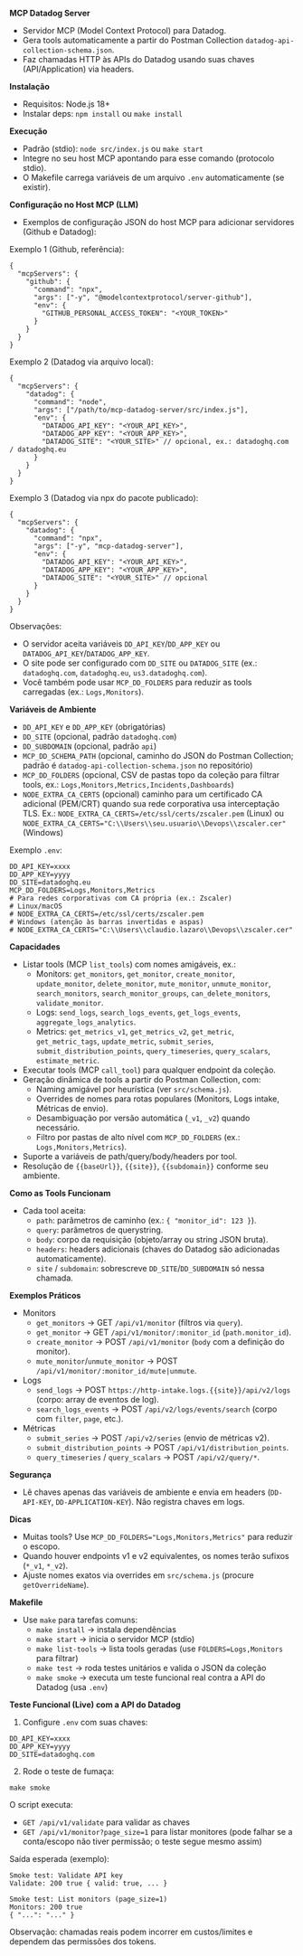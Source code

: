 **MCP Datadog Server**

- Servidor MCP (Model Context Protocol) para Datadog.
- Gera tools automaticamente a partir do Postman Collection `datadog-api-collection-schema.json`.
- Faz chamadas HTTP às APIs do Datadog usando suas chaves (API/Application) via headers.

**Instalação**

- Requisitos: Node.js 18+
- Instalar deps: `npm install` ou `make install`

**Execução**

- Padrão (stdio): `node src/index.js` ou `make start`
- Integre no seu host MCP apontando para esse comando (protocolo stdio).
 - O Makefile carrega variáveis de um arquivo `.env` automaticamente (se existir).

**Configuração no Host MCP (LLM)**

- Exemplos de configuração JSON do host MCP para adicionar servidores (Github e Datadog):

Exemplo 1 (Github, referência):

```
{
  "mcpServers": {
    "github": {
      "command": "npx",
      "args": ["-y", "@modelcontextprotocol/server-github"],
      "env": {
        "GITHUB_PERSONAL_ACCESS_TOKEN": "<YOUR_TOKEN>"
      }
    }
  }
}
```

Exemplo 2 (Datadog via arquivo local):

```
{
  "mcpServers": {
    "datadog": {
      "command": "node",
      "args": ["/path/to/mcp-datadog-server/src/index.js"],
      "env": {
        "DATADOG_API_KEY": "<YOUR_API_KEY>",
        "DATADOG_APP_KEY": "<YOUR_APP_KEY>",
        "DATADOG_SITE": "<YOUR_SITE>" // opcional, ex.: datadoghq.com / datadoghq.eu
      }
    }
  }
}
```

Exemplo 3 (Datadog via npx do pacote publicado):

```
{
  "mcpServers": {
    "datadog": {
      "command": "npx",
      "args": ["-y", "mcp-datadog-server"],
      "env": {
        "DATADOG_API_KEY": "<YOUR_API_KEY>",
        "DATADOG_APP_KEY": "<YOUR_APP_KEY>",
        "DATADOG_SITE": "<YOUR_SITE>" // opcional
      }
    }
  }
}
```

Observações:
- O servidor aceita variáveis `DD_API_KEY`/`DD_APP_KEY` ou `DATADOG_API_KEY`/`DATADOG_APP_KEY`.
- O site pode ser configurado com `DD_SITE` ou `DATADOG_SITE` (ex.: `datadoghq.com`, `datadoghq.eu`, `us3.datadoghq.com`).
- Você também pode usar `MCP_DD_FOLDERS` para reduzir as tools carregadas (ex.: `Logs,Monitors`).

**Variáveis de Ambiente**

- `DD_API_KEY` e `DD_APP_KEY` (obrigatórias)
- `DD_SITE` (opcional, padrão `datadoghq.com`)
- `DD_SUBDOMAIN` (opcional, padrão `api`)
- `MCP_DD_SCHEMA_PATH` (opcional, caminho do JSON do Postman Collection; padrão é `datadog-api-collection-schema.json` no repositório)
- `MCP_DD_FOLDERS` (opcional, CSV de pastas topo da coleção para filtrar tools, ex.: `Logs,Monitors,Metrics,Incidents,Dashboards`)
- `NODE_EXTRA_CA_CERTS` (opcional) caminho para um certificado CA adicional (PEM/CRT) quando sua rede corporativa usa interceptação TLS. Ex.: `NODE_EXTRA_CA_CERTS=/etc/ssl/certs/zscaler.pem` (Linux) ou `NODE_EXTRA_CA_CERTS="C:\\Users\\seu.usuario\\Devops\\zscaler.cer"` (Windows)

Exemplo `.env`:

```
DD_API_KEY=xxxx
DD_APP_KEY=yyyy
DD_SITE=datadoghq.eu
MCP_DD_FOLDERS=Logs,Monitors,Metrics
# Para redes corporativas com CA própria (ex.: Zscaler)
# Linux/macOS
# NODE_EXTRA_CA_CERTS=/etc/ssl/certs/zscaler.pem
# Windows (atenção às barras invertidas e aspas)
# NODE_EXTRA_CA_CERTS="C:\\Users\\claudio.lazaro\\Devops\\zscaler.cer"
```

**Capacidades**

- Listar tools (MCP `list_tools`) com nomes amigáveis, ex.:
  - Monitors: `get_monitors`, `get_monitor`, `create_monitor`, `update_monitor`, `delete_monitor`, `mute_monitor`, `unmute_monitor`, `search_monitors`, `search_monitor_groups`, `can_delete_monitors`, `validate_monitor`.
  - Logs: `send_logs`, `search_logs_events`, `get_logs_events`, `aggregate_logs_analytics`.
  - Metrics: `get_metrics_v1`, `get_metrics_v2`, `get_metric`, `get_metric_tags`, `update_metric`, `submit_series`, `submit_distribution_points`, `query_timeseries`, `query_scalars`, `estimate_metric`.
- Executar tools (MCP `call_tool`) para qualquer endpoint da coleção.
- Geração dinâmica de tools a partir do Postman Collection, com:
  - Naming amigável por heurística (ver `src/schema.js`).
  - Overrides de nomes para rotas populares (Monitors, Logs intake, Métricas de envio).
  - Desambiguação por versão automática (`_v1`, `_v2`) quando necessário.
  - Filtro por pastas de alto nível com `MCP_DD_FOLDERS` (ex.: `Logs,Monitors,Metrics`).
- Suporte a variáveis de path/query/body/headers por tool.
- Resolução de `{{baseUrl}}`, `{{site}}`, `{{subdomain}}` conforme seu ambiente.

**Como as Tools Funcionam**

- Cada tool aceita:
  - `path`: parâmetros de caminho (ex.: `{ "monitor_id": 123 }`).
  - `query`: parâmetros de querystring.
  - `body`: corpo da requisição (objeto/array ou string JSON bruta).
  - `headers`: headers adicionais (chaves do Datadog são adicionadas automaticamente).
  - `site` / `subdomain`: sobrescreve `DD_SITE`/`DD_SUBDOMAIN` só nessa chamada.

**Exemplos Práticos**

- Monitors
  - `get_monitors` → GET `/api/v1/monitor` (filtros via `query`).
  - `get_monitor` → GET `/api/v1/monitor/:monitor_id` (`path.monitor_id`).
  - `create_monitor` → POST `/api/v1/monitor` (`body` com a definição do monitor).
  - `mute_monitor`/`unmute_monitor` → POST `/api/v1/monitor/:monitor_id/mute|unmute`.
- Logs
  - `send_logs` → POST `https://http-intake.logs.{{site}}/api/v2/logs` (corpo: array de eventos de log).
  - `search_logs_events` → POST `/api/v2/logs/events/search` (corpo com `filter`, `page`, etc.).
- Métricas
  - `submit_series` → POST `/api/v2/series` (envio de métricas v2).
  - `submit_distribution_points` → POST `/api/v1/distribution_points`.
  - `query_timeseries` / `query_scalars` → POST `/api/v2/query/*`.

**Segurança**

- Lê chaves apenas das variáveis de ambiente e envia em headers (`DD-API-KEY`, `DD-APPLICATION-KEY`). Não registra chaves em logs.

**Dicas**

- Muitas tools? Use `MCP_DD_FOLDERS="Logs,Monitors,Metrics"` para reduzir o escopo.
- Quando houver endpoints v1 e v2 equivalentes, os nomes terão sufixos (`*_v1`, `*_v2`).
- Ajuste nomes exatos via overrides em `src/schema.js` (procure `getOverrideName`).

**Makefile**

- Use `make` para tarefas comuns:
  - `make install` → instala dependências
  - `make start` → inicia o servidor MCP (stdio)
  - `make list-tools` → lista tools geradas (use `FOLDERS=Logs,Monitors` para filtrar)
  - `make test` → roda testes unitários e valida o JSON da coleção
  - `make smoke` → executa um teste funcional real contra a API do Datadog (usa `.env`)

**Teste Funcional (Live) com a API do Datadog**

1) Configure `.env` com suas chaves:

```
DD_API_KEY=xxxx
DD_APP_KEY=yyyy
DD_SITE=datadoghq.com
```

2) Rode o teste de fumaça:

```
make smoke
```

O script executa:
- `GET /api/v1/validate` para validar as chaves
- `GET /api/v1/monitor?page_size=1` para listar monitores (pode falhar se a conta/escopo não tiver permissão; o teste segue mesmo assim)

Saída esperada (exemplo):

```
Smoke test: Validate API key
Validate: 200 true { valid: true, ... }

Smoke test: List monitors (page_size=1)
Monitors: 200 true
{ "...": "..." }
```

Observação: chamadas reais podem incorrer em custos/limites e dependem das permissões dos tokens.
